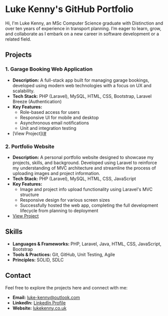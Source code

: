 # Luke Kenny's GitHub Portfolio

Hi, I'm Luke Kenny, an MSc Computer Science graduate with Distinction and over ten years of experience in transport planning. I’m eager to learn, grow, and collaborate as I embark on a new career in software development or a related field.

## Projects

### 1. Garage Booking Web Application
- **Description:** A full-stack app built for managing garage bookings, developed using modern web technologies with a focus on UX and scalability.
- **Tech Stack:** PHP (Laravel), MySQL, HTML, CSS, Bootstrap, Laravel Breeze (Authentication)
- **Key Features:**
  - Role-based access for users
  - Responsive UI for mobile and desktop
  - Asynchronous email notifications
  - Unit and integration testing
- [View Project]([#](https://github.com/lukenny17/GarageApp)

### 2. Portfolio Website
- **Description:** A personal portfolio website designed to showcase my projects, skills, and background. Developed using Laravel to reinforce my understanding of MVC architecture and streamline the process of uploading images and project information.
- **Tech Stack:** PHP (Laravel), MySQL, HTML, CSS, JavaScript
- **Key Features:**
  - Image and project info upload functionality using Laravel's MVC structure
  - Responsive design for various screen sizes
  - Successfully hosted the web app, completing the full development lifecycle from planning to deployment
- [View Project](https://github.com/lukenny17/portfolio)

## Skills
- **Languages & Frameworks:** PHP, Laravel, Java, HTML, CSS, JavaScript, Bootstrap
- **Tools & Practices:** Git, GitHub, Unit Testing, Agile
- **Principles:** SOLID, SDLC

## Contact
Feel free to explore the projects here and connect with me:
- **Email:** [luke-kenny@outlook.com](mailto:luke-kenny@outlook.com)
- **LinkedIn:** [LinkedIn Profile](https://www.linkedin.com/in/luke-kenny-1992abc/)
- **Website:** [lukekenny.co.uk](http://lukekenny.co.uk)
